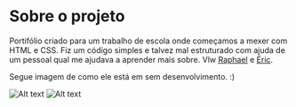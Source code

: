 # Sobre o projeto
Portifólio criado para um trabalho de escola onde começamos a mexer com HTML e CSS. Fiz um código simples e talvez mal estruturado com ajuda de um pessoal qual me ajudava a aprender mais sobre. Vlw
<a href="https://github.com/RaphaelAzambuja"> Raphael</a> e <a href="https://github.com/EricDagostim"> Éric</a>.

Segue imagem de como ele está em sem desenvolvimento. :)

![Alt text](image.png)
![Alt text](image1.png)